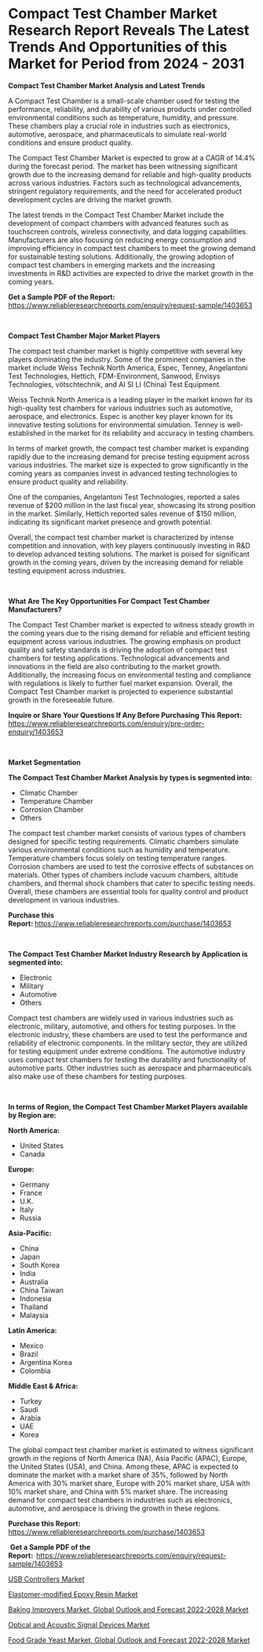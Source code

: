 <p><h1>Compact Test Chamber Market Research Report Reveals The Latest Trends And Opportunities of this Market for Period from 2024 - 2031</h1></p><p><strong>Compact Test Chamber Market Analysis and Latest Trends</strong></p>
<p><p>A Compact Test Chamber is a small-scale chamber used for testing the performance, reliability, and durability of various products under controlled environmental conditions such as temperature, humidity, and pressure. These chambers play a crucial role in industries such as electronics, automotive, aerospace, and pharmaceuticals to simulate real-world conditions and ensure product quality.</p><p>The Compact Test Chamber Market is expected to grow at a CAGR of 14.4% during the forecast period. The market has been witnessing significant growth due to the increasing demand for reliable and high-quality products across various industries. Factors such as technological advancements, stringent regulatory requirements, and the need for accelerated product development cycles are driving the market growth.</p><p>The latest trends in the Compact Test Chamber Market include the development of compact chambers with advanced features such as touchscreen controls, wireless connectivity, and data logging capabilities. Manufacturers are also focusing on reducing energy consumption and improving efficiency in compact test chambers to meet the growing demand for sustainable testing solutions. Additionally, the growing adoption of compact test chambers in emerging markets and the increasing investments in R&D activities are expected to drive the market growth in the coming years.</p></p>
<p><strong>Get a Sample PDF of the Report:&nbsp;</strong> <a href="https://www.reliableresearchreports.com/enquiry/request-sample/1403653">https://www.reliableresearchreports.com/enquiry/request-sample/1403653</a></p>
<p>&nbsp;</p>
<p><strong>Compact Test Chamber Major Market Players</strong></p>
<p><p>The compact test chamber market is highly competitive with several key players dominating the industry. Some of the prominent companies in the market include Weiss Technik North America, Espec, Tenney, Angelantoni Test Technologies, Hettich, FDM-Environment, Sanwood, Envisys Technologies, vötschtechnik, and AI SI LI (China) Test Equipment.</p><p>Weiss Technik North America is a leading player in the market known for its high-quality test chambers for various industries such as automotive, aerospace, and electronics. Espec is another key player known for its innovative testing solutions for environmental simulation. Tenney is well-established in the market for its reliability and accuracy in testing chambers.</p><p>In terms of market growth, the compact test chamber market is expanding rapidly due to the increasing demand for precise testing equipment across various industries. The market size is expected to grow significantly in the coming years as companies invest in advanced testing technologies to ensure product quality and reliability.</p><p>One of the companies, Angelantoni Test Technologies, reported a sales revenue of $200 million in the last fiscal year, showcasing its strong position in the market. Similarly, Hettich reported sales revenue of $150 million, indicating its significant market presence and growth potential.</p><p>Overall, the compact test chamber market is characterized by intense competition and innovation, with key players continuously investing in R&D to develop advanced testing solutions. The market is poised for significant growth in the coming years, driven by the increasing demand for reliable testing equipment across industries.</p></p>
<p>&nbsp;</p>
<p><strong>What Are The Key Opportunities For Compact Test Chamber Manufacturers?</strong></p>
<p><p>The Compact Test Chamber market is expected to witness steady growth in the coming years due to the rising demand for reliable and efficient testing equipment across various industries. The growing emphasis on product quality and safety standards is driving the adoption of compact test chambers for testing applications. Technological advancements and innovations in the field are also contributing to the market growth. Additionally, the increasing focus on environmental testing and compliance with regulations is likely to further fuel market expansion. Overall, the Compact Test Chamber market is projected to experience substantial growth in the foreseeable future.</p></p>
<p><strong>Inquire or Share Your Questions If Any Before Purchasing This Report:</strong> <a href="https://www.reliableresearchreports.com/enquiry/pre-order-enquiry/1403653">https://www.reliableresearchreports.com/enquiry/pre-order-enquiry/1403653</a></p>
<p>&nbsp;</p>
<p><strong>Market Segmentation</strong></p>
<p><strong>The Compact Test Chamber Market Analysis by types is segmented into:</strong></p>
<p><ul><li>Climatic Chamber</li><li>Temperature Chamber</li><li>Corrosion Chamber</li><li>Others</li></ul></p>
<p><p>The compact test chamber market consists of various types of chambers designed for specific testing requirements. Climatic chambers simulate various environmental conditions such as humidity and temperature. Temperature chambers focus solely on testing temperature ranges. Corrosion chambers are used to test the corrosive effects of substances on materials. Other types of chambers include vacuum chambers, altitude chambers, and thermal shock chambers that cater to specific testing needs. Overall, these chambers are essential tools for quality control and product development in various industries.</p></p>
<p><strong>Purchase this Report:&nbsp;</strong><a href="https://www.reliableresearchreports.com/purchase/1403653">https://www.reliableresearchreports.com/purchase/1403653</a></p>
<p>&nbsp;</p>
<p><strong>The Compact Test Chamber Market Industry Research by Application is segmented into:</strong></p>
<p><ul><li>Electronic</li><li>Military</li><li>Automotive</li><li>Others</li></ul></p>
<p><p>Compact test chambers are widely used in various industries such as electronic, military, automotive, and others for testing purposes. In the electronic industry, these chambers are used to test the performance and reliability of electronic components. In the military sector, they are utilized for testing equipment under extreme conditions. The automotive industry uses compact test chambers for testing the durability and functionality of automotive parts. Other industries such as aerospace and pharmaceuticals also make use of these chambers for testing purposes.</p></p>
<p>&nbsp;</p>
<p><strong>In terms of Region, the Compact Test Chamber Market Players available by Region are:</strong></p>
<p>
    <p> <strong> North America: </strong>
        <ul>
            <li>United States</li>
            <li>Canada</li>
        </ul>
        </p> 
    <p> <strong> Europe: </strong>
        <ul>
            <li>Germany</li>
            <li>France</li>
            <li>U.K.</li>
            <li>Italy</li>
            <li>Russia</li>
        </ul>
        </p> 
    <p> <strong> Asia-Pacific: </strong>
        <ul>
            <li>China</li>
            <li>Japan</li>
            <li>South Korea</li>
            <li>India</li>
            <li>Australia</li>
            <li>China Taiwan</li>
            <li>Indonesia</li>
            <li>Thailand</li>
            <li>Malaysia</li>
        </ul>
        </p> 
    <p> <strong> Latin America: </strong>
        <ul>
            <li>Mexico</li>
            <li>Brazil</li>
            <li>Argentina Korea</li>
            <li>Colombia</li>
        </ul>
        </p> 
    <p> <strong> Middle East & Africa: </strong>
        <ul>
            <li>Turkey</li>
            <li>Saudi</li>
            <li>Arabia</li>
            <li>UAE</li>
            <li>Korea</li>
        </ul>
    </p>
    </p>
<p><p>The global compact test chamber market is estimated to witness significant growth in the regions of North America (NA), Asia Pacific (APAC), Europe, the United States (USA), and China. Among these, APAC is expected to dominate the market with a market share of 35%, followed by North America with 30% market share, Europe with 20% market share, USA with 10% market share, and China with 5% market share. The increasing demand for compact test chambers in industries such as electronics, automotive, and aerospace is driving the growth in these regions.</p></p>
<p><strong>Purchase this Report: </strong><a href="https://www.reliableresearchreports.com/purchase/1403653">https://www.reliableresearchreports.com/purchase/1403653</a></p>
<p>&nbsp;<strong>Get a Sample PDF of the Report:&nbsp;&nbsp;</strong><a href="https://www.reliableresearchreports.com/enquiry/request-sample/1403653">https://www.reliableresearchreports.com/enquiry/request-sample/1403653</a></p>
<p><strong></strong></p>
<p><p><a href="https://view.publitas.com/reportprime-1/usb-controllers-market-insights-market-players-and-forecast-till-2031/">USB Controllers Market</a></p><p><a href="https://github.com/josesg55/Market-Research-Report-List-1/blob/main/elastomer-modified-epoxy-resin-market.md">Elastomer-modified Epoxy Resin Market</a></p><p><a href="https://bubble-tree-ea4.notion.site/Baking-Improvers-Market-Global-Outlook-and-Forecast-2022-2028-Market-Size-Share-Trends-Analysis--d55a50f9b0624eb7b7ecc894f3ecc46b">Baking Improvers Market, Global Outlook and Forecast 2022-2028 Market</a></p><p><a href="https://issuu.com/reportprime-2/docs/optical-and-acoustic-signal-devices-market-size-20">Optical and Acoustic Signal Devices Market</a></p><p><a href="https://glittery-fuchsia-86a.notion.site/Insights-into-Food-Grade-Yeast-Market-Global-Outlook-and-Forecast-2022-2028-Market-Size-Analysing--5b135dcfcfeb4a68a96c72f411895e0c">Food Grade Yeast Market, Global Outlook and Forecast 2022-2028 Market</a></p></p>